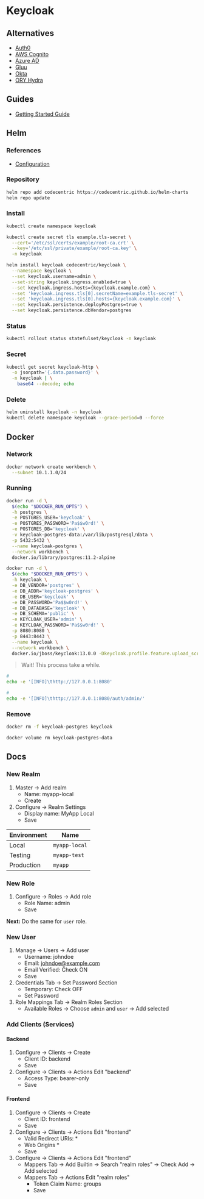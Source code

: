 # Keycloak

<!-- **Keywords:** Identity Provider (IdP) -->

<!--
https://github.com/asatrya/keycloak-traefik-tutorial
https://github.com/gyrospectre/traefikrp
https://github.com/ibuetler/docker-keycloak-traefik-workshop
https://gist.github.com/kurt---/7f5415d268f815067252d582044bc99d
https://github.com/jcperezamin/jcperezamin.github.io/tree/master/16_SSO_with_Keycloak

https://github.com/keycloak/keycloak-operator

https://codergists.com/redhat/keycloak/security/authentication/2020/01/07/getting-started-with-keycloak-on-rhel8.html
-->

## Alternatives

<!-- (Identity Provider (IdP)) -->

- [Auth0](https://auth0.com/)
- [AWS Cognito](/aws/aws-cognito.md)
- [Azure AD](https://azure.microsoft.com/en-us/services/active-directory/)
- [Gluu](https://gluu.org/)
- [Okta](https://okta.com/)
- [ORY Hydra](ory-hydra.md)

## Guides

- [Getting Started Guide](https://www.keycloak.org/docs/latest/getting_started/)

## Helm

### References

- [Configuration](https://github.com/codecentric/helm-charts/tree/master/charts/keycloak#configuration)

### Repository

```sh
helm repo add codecentric https://codecentric.github.io/helm-charts
helm repo update
```

### Install

```sh
kubectl create namespace keycloak
```

```sh
kubectl create secret tls example.tls-secret \
  --cert='/etc/ssl/certs/example/root-ca.crt' \
  --key='/etc/ssl/private/example/root-ca.key' \
  -n keycloak
```

```sh
helm install keycloak codecentric/keycloak \
  --namespace keycloak \
  --set keycloak.username=admin \
  --set-string keycloak.ingress.enabled=true \
  --set keycloak.ingress.hosts={keycloak.example.com} \
  --set 'keycloak.ingress.tls[0].secretName=example.tls-secret' \
  --set 'keycloak.ingress.tls[0].hosts={keycloak.example.com}' \
  --set keycloak.persistence.deployPostgres=true \
  --set keycloak.persistence.dbVendor=postgres
```

### Status

```sh
kubectl rollout status statefulset/keycloak -n keycloak
```

### Secret

```sh
kubectl get secret keycloak-http \
  -o jsonpath='{.data.password}' \
  -n keycloak | \
    base64 --decode; echo
```

### Delete

```sh
helm uninstall keycloak -n keycloak
kubectl delete namespace keycloak --grace-period=0 --force
```

## Docker

### Network

```sh
docker network create workbench \
  --subnet 10.1.1.0/24
```

### Running

```sh
docker run -d \
  $(echo "$DOCKER_RUN_OPTS") \
  -h postgres \
  -e POSTGRES_USER='keycloak' \
  -e POSTGRES_PASSWORD='Pa$$w0rd!' \
  -e POSTGRES_DB='keycloak' \
  -v keycloak-postgres-data:/var/lib/postgresql/data \
  -p 5432:5432 \
  --name keycloak-postgres \
  --network workbench \
  docker.io/library/postgres:11.2-alpine
```

```sh
docker run -d \
  $(echo "$DOCKER_RUN_OPTS") \
  -h keycloak \
  -e DB_VENDOR='postgres' \
  -e DB_ADDR='keycloak-postgres' \
  -e DB_USER='keycloak' \
  -e DB_PASSWORD='Pa$$w0rd!' \
  -e DB_DATABASE='keycloak' \
  -e DB_SCHEMA='public' \
  -e KEYCLOAK_USER='admin' \
  -e KEYCLOAK_PASSWORD='Pa$$w0rd!' \
  -p 8080:8080 \
  -p 8443:8443 \
  --name keycloak \
  --network workbench \
  docker.io/jboss/keycloak:13.0.0 -Dkeycloak.profile.feature.upload_scripts=enabled
```

> Wait! This process take a while.

```sh
#
echo -e '[INFO]\thttp://127.0.0.1:8080'

#
echo -e '[INFO]\thttp://127.0.0.1:8080/auth/admin/'
```

### Remove

```sh
docker rm -f keycloak-postgres keycloak

docker volume rm keycloak-postgres-data
```

## Docs

### New Realm

1. Master -> Add realm
   - Name: myapp-local
   - Create
2. Configure -> Realm Settings
   - Display name: MyApp Local
   - Save

| Environment | Name |
| --- | --- |
| Local | `myapp-local` |
| Testing | `myapp-test` |
| Production | `myapp` |

### New Role

1. Configure -> Roles -> Add role
   - Role Name: admin
   - Save

**Next:** Do the same for `user` role.

### New User

1. Manage -> Users -> Add user
   - Username: johndoe
   - Email: johndoe@example.com
   - Email Verified: Check ON
   - Save
2. Credentials Tab -> Set Password Section
   - Temporary: Check OFF
   - Set Password
3. Role Mappings Tab -> Realm Roles Section
   - Available Roles -> Choose `admin` and `user` -> Add selected

### Add Clients (Services)

#### Backend

1. Configure -> Clients -> Create
   - Client ID: backend
   - Save
2. Configure -> Clients -> Actions Edit "backend"
   - Access Type: bearer-only
   - Save

#### Frontend

1. Configure -> Clients -> Create
   - Client ID: frontend
   - Save
2. Configure -> Clients -> Actions Edit "frontend"
   - Valid Redirect URIs: *
   - Web Origins *
   - Save
3. Configure -> Clients -> Actions Edit "frontend"
   - Mappers Tab -> Add Builtin -> Search "realm roles" -> Check Add -> Add selected
   - Mappers Tab -> Actions Edit "realm roles"
     - Token Claim Name: groups
     - Save
